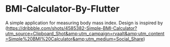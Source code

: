 # BMI-Calculator-By-Flutter
A simple application for measuring body mass index. Design is inspired by (https://dribbble.com/shots/4585382-Simple-BMI-Calculator?utm_source=Clipboard_Shot&amp;utm_campaign=rvaalt&amp;utm_content=Simple%20BMI%20Calculator&amp;utm_medium=Social_Share)
